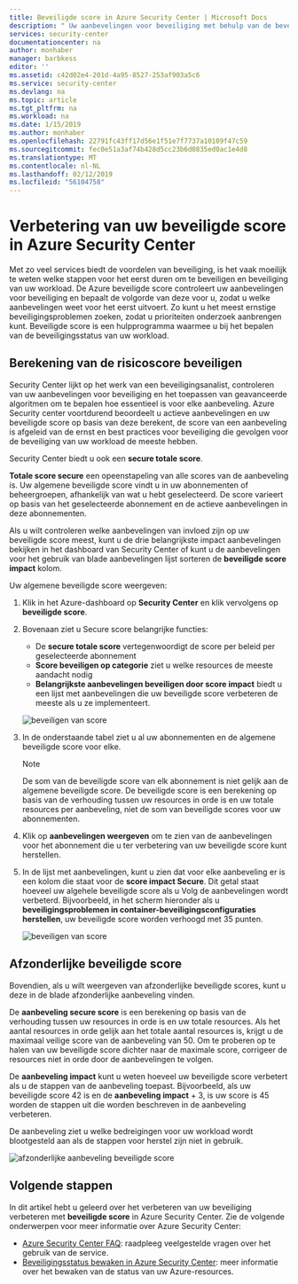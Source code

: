 ```yaml
---
title: Beveiligde score in Azure Security Center | Microsoft Docs
description: " Uw aanbevelingen voor beveiliging met behulp van de beveiligde score in Azure Security Center een prioriteit geven. "
services: security-center
documentationcenter: na
author: monhaber
manager: barbkess
editor: ''
ms.assetid: c42d02e4-201d-4a95-8527-253af903a5c6
ms.service: security-center
ms.devlang: na
ms.topic: article
ms.tgt_pltfrm: na
ms.workload: na
ms.date: 1/15/2019
ms.author: monhaber
ms.openlocfilehash: 22791fc43ff17d56e1f51e7f7737a10109f47c59
ms.sourcegitcommit: fec0e51a3af74b428d5cc23b6d0835ed0ac1e4d8
ms.translationtype: MT
ms.contentlocale: nl-NL
ms.lasthandoff: 02/12/2019
ms.locfileid: "56104758"
---
```

# <a name="improve-your-secure-score-in-azure-security-center"></a>Verbetering van uw beveiligde score in Azure Security Center


Met zo veel services biedt de voordelen van beveiliging, is het vaak moeilijk te weten welke stappen voor het eerst duren om te beveiligen en beveiliging van uw workload. De Azure beveiligde score controleert uw aanbevelingen voor beveiliging en bepaalt de volgorde van deze voor u, zodat u welke aanbevelingen weet voor het eerst uitvoert. Zo kunt u het meest ernstige beveiligingsproblemen zoeken, zodat u prioriteiten onderzoek aanbrengen kunt. Beveiligde score is een hulpprogramma waarmee u bij het bepalen van de beveiligingsstatus van uw workload.

## <a name="secure-score-calculation"></a>Berekening van de risicoscore beveiligen

Security Center lijkt op het werk van een beveiligingsanalist, controleren van uw aanbevelingen voor beveiliging en het toepassen van geavanceerde algoritmen om te bepalen hoe essentieel is voor elke aanbeveling.
Azure Security center voortdurend beoordeelt u actieve aanbevelingen en uw beveiligde score op basis van deze berekent, de score van een aanbeveling is afgeleid van de ernst en best practices voor beveiliging die gevolgen voor de beveiliging van uw workload de meeste hebben.

Security Center biedt u ook een **secure totale score**. 

**Totale score secure** een opeenstapeling van alle scores van de aanbeveling is. Uw algemene beveiligde score vindt u in uw abonnementen of beheergroepen, afhankelijk van wat u hebt geselecteerd. De score varieert op basis van het geselecteerde abonnement en de actieve aanbevelingen in deze abonnementen.

 
Als u wilt controleren welke aanbevelingen van invloed zijn op uw beveiligde score meest, kunt u de drie belangrijkste impact aanbevelingen bekijken in het dashboard van Security Center of kunt u de aanbevelingen voor het gebruik van blade aanbevelingen lijst sorteren de **beveiligde score impact** kolom.


Uw algemene beveiligde score weergeven:

1. Klik in het Azure-dashboard op **Security Center** en klik vervolgens op **beveiligde score**.
2. Bovenaan ziet u Secure score belangrijke functies:
   - De **secure totale score** vertegenwoordigt de score per beleid per geselecteerde abonnement
   - **Score beveiligen op categorie** ziet u welke resources de meeste aandacht nodig
   - **Belangrijkste aanbevelingen beveiligen door score impact** biedt u een lijst met aanbevelingen die uw beveiligde score verbeteren de meeste als u ze implementeert.
 
   ![beveiligen van score](./media/security-center-secure-score/secure-score-dashboard.png)

3. In de onderstaande tabel ziet u al uw abonnementen en de algemene beveiligde score voor elke.

   > [!NOTE]
   > De som van de beveiligde score van elk abonnement is niet gelijk aan de algemene beveiligde score. De beveiligde score is een berekening op basis van de verhouding tussen uw resources in orde is en uw totale resources per aanbeveling, niet de som van beveiligde scores voor uw abonnementen. 
   >
4. Klik op **aanbevelingen weergeven** om te zien van de aanbevelingen voor het abonnement die u ter verbetering van uw beveiligde score kunt herstellen.
4. In de lijst met aanbevelingen, kunt u zien dat voor elke aanbeveling er is een kolom die staat voor de **score impact Secure**. Dit getal staat hoeveel uw algehele beveiligde score als u Volg de aanbevelingen wordt verbeterd. Bijvoorbeeld, in het scherm hieronder als u **beveiligingsproblemen in container-beveiligingsconfiguraties herstellen**, uw beveiligde score worden verhoogd met 35 punten.

   ![beveiligen van score](./media/security-center-secure-score/security-center-secure-score1.png)



## <a name="individual-secure-score"></a>Afzonderlijke beveiligde score

Bovendien, als u wilt weergeven van afzonderlijke beveiligde scores, kunt u deze in de blade afzonderlijke aanbeveling vinden.  

De **aanbeveling secure score** is een berekening op basis van de verhouding tussen uw resources in orde is en uw totale resources. Als het aantal resources in orde gelijk aan het totale aantal resources is, krijgt u de maximaal veilige score van de aanbeveling van 50. Om te proberen op te halen van uw beveiligde score dichter naar de maximale score, corrigeer de resources niet in orde door de aanbevelingen te volgen.

De **aanbeveling impact** kunt u weten hoeveel uw beveiligde score verbetert als u de stappen van de aanbeveling toepast. Bijvoorbeeld, als uw beveiligde score 42 is en de **aanbeveling impact** + 3, is uw score is 45 worden de stappen uit die worden beschreven in de aanbeveling verbeteren.

De aanbeveling ziet u welke bedreigingen voor uw workload wordt blootgesteld aan als de stappen voor herstel zijn niet in gebruik.

![afzonderlijke aanbeveling beveiligde score](./media/security-center-secure-score/indiv-recommendation-secure-score.png)







## <a name="next-steps"></a>Volgende stappen
In dit artikel hebt u geleerd over het verbeteren van uw beveiliging verbeteren met **beveiligde score** in Azure Security Center. Zie de volgende onderwerpen voor meer informatie over Azure Security Center:

* [Azure Security Center FAQ](security-center-faq.md): raadpleeg veelgestelde vragen over het gebruik van de service.
* [Beveiligingsstatus bewaken in Azure Security Center](security-center-monitoring.md): meer informatie over het bewaken van de status van uw Azure-resources.


